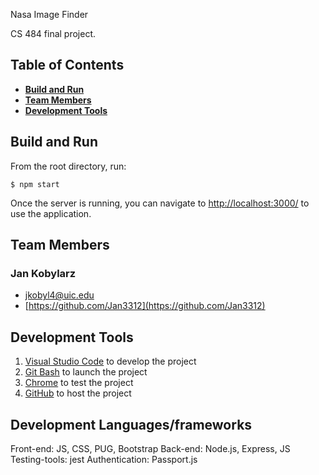 Nasa Image Finder

CS 484 final project.

## Table of Contents

- **[Build and Run](#build-and-run)**<br>
- **[Team Members](#team-members)**<br>
- **[Development Tools](#development-tools)**<br>

## Build and Run

From the root directory, run:

```
$ npm start
```

Once the server is running, you can navigate to [http://localhost:3000/](http://localhost:3000/) to use the application.



## Team Members

### Jan Kobylarz

- [jkobyl4@uic.edu](jkobyl4@uic.edu)
- [https://github.com/Jan3312](https://github.com/Jan3312)


## Development Tools

1. [Visual Studio Code](https://code.visualstudio.com/) to develop the project
2. [Git Bash](https://git-scm.com/) to launch the project
3. [Chrome](https://www.google.com/chrome/) to test the project
4. [GitHub](https://github.com/) to host the project


## Development Languages/frameworks
Front-end: JS, CSS, PUG, Bootstrap
Back-end: Node.js, Express, JS
Testing-tools: jest
Authentication: Passport.js



